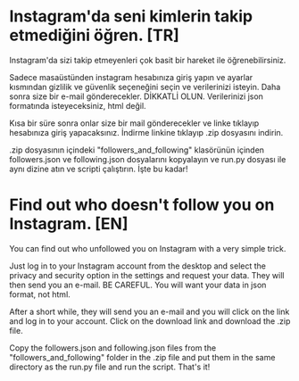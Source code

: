 # Instagram'da seni kimlerin takip etmediğini öğren. [TR]
Instagram'da sizi takip etmeyenleri çok basit bir hareket ile öğrenebilirsiniz.

Sadece masaüstünden instagram hesabınıza giriş yapın ve ayarlar kısmından gizlilik ve güvenlik seçeneğini seçin ve verilerinizi isteyin. Daha sonra size bir e-mail gönderecekler. DİKKATLİ OLUN. Verilerinizi json formatında isteyeceksiniz, html değil.

Kısa bir süre sonra onlar size bir mail gönderecekler ve linke tıklayıp hesabınıza giriş yapacaksınız. İndirme linkine tıklayıp .zip dosyasını indirin.

.zip dosyasının içindeki "followers_and_following" klasörünün içinden followers.json ve following.json dosyalarını kopyalayın ve run.py dosyası ile aynı dizine atın ve scripti çalıştırın. İşte bu kadar!

# Find out who doesn't follow you on Instagram. [EN]
You can find out who unfollowed you on Instagram with a very simple trick.

Just log in to your Instagram account from the desktop and select the privacy and security option in the settings and request your data. They will then send you an e-mail. BE CAREFUL. You will want your data in json format, not html.

After a short while, they will send you an e-mail and you will click on the link and log in to your account. Click on the download link and download the .zip file.

Copy the followers.json and following.json files from the "followers_and_following" folder in the .zip file and put them in the same directory as the run.py file and run the script. That's it!
